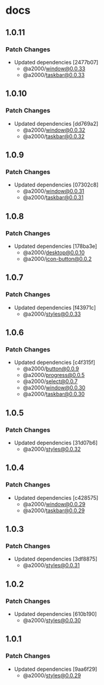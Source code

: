 # docs

## 1.0.11

### Patch Changes

- Updated dependencies [2477b07]
  - @a2000/window@0.0.33
  - @a2000/taskbar@0.0.33

## 1.0.10

### Patch Changes

- Updated dependencies [dd769a2]
  - @a2000/window@0.0.32
  - @a2000/taskbar@0.0.32

## 1.0.9

### Patch Changes

- Updated dependencies [07302c8]
  - @a2000/window@0.0.31
  - @a2000/taskbar@0.0.31

## 1.0.8

### Patch Changes

- Updated dependencies [178ba3e]
  - @a2000/desktop@0.0.10
  - @a2000/icon-button@0.0.2

## 1.0.7

### Patch Changes

- Updated dependencies [f43971c]
  - @a2000/styles@0.0.33

## 1.0.6

### Patch Changes

- Updated dependencies [c4f315f]
  - @a2000/button@0.0.9
  - @a2000/progress@0.0.5
  - @a2000/select@0.0.7
  - @a2000/window@0.0.30
  - @a2000/taskbar@0.0.30

## 1.0.5

### Patch Changes

- Updated dependencies [31d07b6]
  - @a2000/styles@0.0.32

## 1.0.4

### Patch Changes

- Updated dependencies [c428575]
  - @a2000/window@0.0.29
  - @a2000/taskbar@0.0.29

## 1.0.3

### Patch Changes

- Updated dependencies [3df8875]
  - @a2000/styles@0.0.31

## 1.0.2

### Patch Changes

- Updated dependencies [610b190]
  - @a2000/styles@0.0.30

## 1.0.1

### Patch Changes

- Updated dependencies [9aa6f29]
  - @a2000/styles@0.0.29
